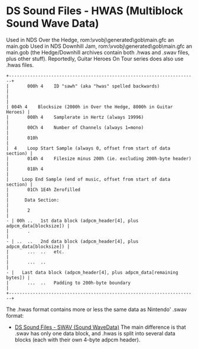 # DS Sound Files - HWAS (Multiblock Sound Wave Data)


Used in NDS Over the Hedge, rom:\\vvobj\\generated\\gob\\main.gfc an
main.gob
Used in NDS Downhill Jam, rom:\\vvobj\\generated\\gob\\main.gfc an
main.gob
(the Hedge/Downhill archives contain both .hwas and .swav files, plus
other stuff).
Reportedly, Guitar Heroes On Tour series does also use .hwas files.

```
+-----------------------------------------------------------------------+
|       000h 4    ID "sawh" (aka "hwas" spelled backwards)              |
|                                                                       |
| 004h 4    Blocksize (2000h in Over the Hedge, 8000h in Guitar Heroes) |
|       008h 4    Samplerate in Hertz (always 19996)                    |
|       00Ch 4    Number of Channels (always 1=mono)                    |
|       010h                                                            |
|  4    Loop Start Sample (always 0, offset from start of data section) |
|       014h 4    Filesize minus 200h (ie. excluding 200h-byte header)  |
|       018h 4                                                          |
|     Loop End Sample (end of music, offset from start of data section) |
|       01Ch 1E4h Zerofilled                                            |
|      Data Section:                                                    |
|       2                                                               |
- | 00h ..   1st data block (adpcm_header[4], plus adpcm_data[blocksize]) |
|       .                                                               |
- | ..  ..   2nd data block (adpcm_header[4], plus adpcm_data[blocksize]) |
|       ...  ..   etc.                                                  |
|       ...  ..                                                         |
- |   Last data block (adpcm_header[4], plus adpcm_data[remaining bytes]) |
|       ...  ..   Padding to 200h-byte boundary                         |
+-----------------------------------------------------------------------+
```

The .hwas format contains more or less the same data as Nintendo\'
.swav format:
- [DS Sound Files - SWAV (Sound WaveData)](./dssoundfilesswavsoundwavedata.md)
The main difference is that .swav has only one data block, and .hwas is
split into several data blocks (each with their own 4-byte adpcm
header).




